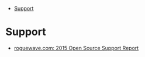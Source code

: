 <!-- MarkdownTOC -->

- [Support](#support)

<!-- /MarkdownTOC -->


# Support
- [roguewave.com: 2015 Open Source Support Report](http://www.roguewave.com/programs/open-source-support-report)
